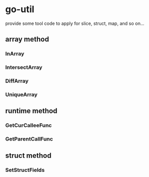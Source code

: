 # go-util

provide some tool code to apply for slice, struct, map, and so on...

## array method
### InArray
### IntersectArray
### DiffArray
### UniqueArray

## runtime method

### GetCurCalleeFunc

### GetParentCallFunc

## struct method

### SetStructFields

